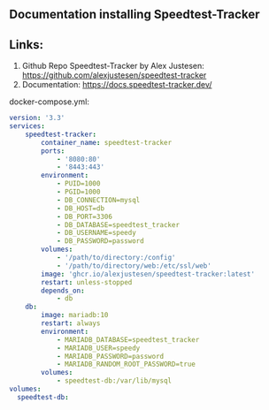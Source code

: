 



## Documentation installing Speedtest-Tracker


## Links:
1. Github Repo Speedtest-Tracker by Alex Justesen: https://github.com/alexjustesen/speedtest-tracker
2. Documentation: https://docs.speedtest-tracker.dev/



docker-compose.yml:

```yml
version: '3.3'
services:
    speedtest-tracker:
        container_name: speedtest-tracker
        ports:
            - '8080:80'
            - '8443:443'
        environment:
            - PUID=1000
            - PGID=1000
            - DB_CONNECTION=mysql
            - DB_HOST=db
            - DB_PORT=3306
            - DB_DATABASE=speedtest_tracker
            - DB_USERNAME=speedy
            - DB_PASSWORD=password
        volumes:
            - '/path/to/directory:/config'
            - '/path/to/directory/web:/etc/ssl/web'
        image: 'ghcr.io/alexjustesen/speedtest-tracker:latest'
        restart: unless-stopped
        depends_on:
            - db
    db:
        image: mariadb:10
        restart: always
        environment:
            - MARIADB_DATABASE=speedtest_tracker
            - MARIADB_USER=speedy
            - MARIADB_PASSWORD=password
            - MARIADB_RANDOM_ROOT_PASSWORD=true
        volumes:
            - speedtest-db:/var/lib/mysql
volumes:
  speedtest-db:
```
